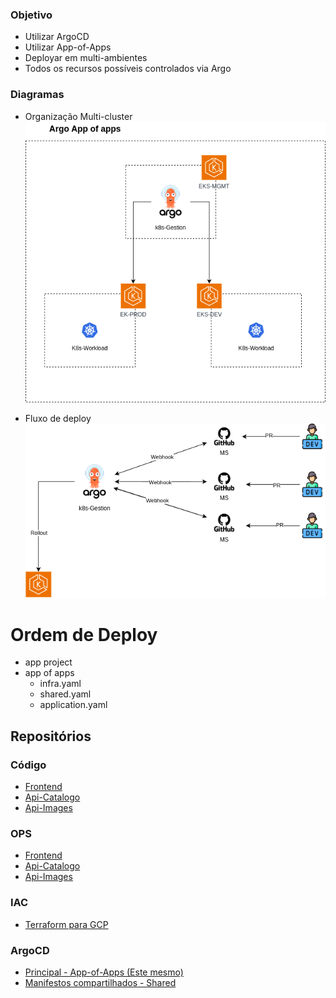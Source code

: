 ### Objetivo 

- Utilizar ArgoCD
- Utilizar App-of-Apps
- Deployar em multi-ambientes
- Todos os recursos possíveis controlados via Argo

### Diagramas

- Organização Multi-cluster
![Organização MultiCluster](./assets/apps-of-apps.png)

- Fluxo de deploy
![Fluxo de deploy](./assets/flow.png)

# Ordem de Deploy
- app project
- app of apps
    - infra.yaml
    - shared.yaml
    - application.yaml



## Repositórios
### Código
- [Frontend](https://github.com/Adenilson365/devopslabs01-frontend)
- [Api-Catalogo](https://github.com/Adenilson365/devopslabs01-catalogo)
- [Api-Images](https://github.com/Adenilson365/devopslabs01-api-images)
### OPS
- [Frontend](https://github.com/Adenilson365/devopslabas01-ops-frontend)
- [Api-Catalogo](https://github.com/Adenilson365/devopslabs01-ops-catalogo)
- [Api-Images](https://github.com/Adenilson365/devopslabs01-ops-api-images)
### IAC
- [Terraform para GCP](https://github.com/Adenilson365/devopslabs01-iac)

### ArgoCD
- [Principal - App-of-Apps (Este mesmo)](https://github.com/Adenilson365/argocd-lab)
- [Manifestos compartilhados - Shared](https://github.com/Adenilson365/devops-labs01-config)




